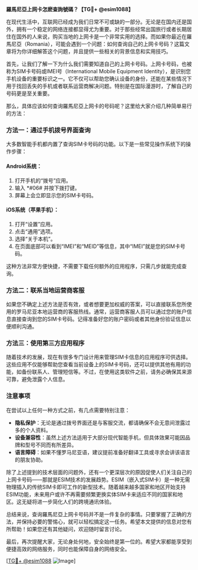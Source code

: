 **羅馬尼亞上网卡怎麽查詢號碼？【TG💪+ @esim1088】**

在现代生活中，互联网已经成为我们日常不可或缺的一部分。无论是在国内还是国外，拥有一个稳定的网络连接都显得尤为重要。对于那些经常出国旅行或者长期居住在国外的人来说，购买当地的上网卡是一个非常实用的选择。而如果你最近在羅馬尼亞（Romania），可能会遇到一个问题：如何查询自己的上网卡号码？这篇文章将为你详细解答这个问题，并且提供一些相关的背景信息和实用技巧。

首先，让我们了解一下为什么我们需要知道自己的上网卡号码。上网卡号码，也被称为SIM卡号码或IMEI号（International Mobile Equipment Identity），是识别您手机设备的重要标识之一。它不仅可以帮助您确认设备的身份，还能在某些情况下用于找回丢失的手机或者联系运营商解决问题。特别是在国际漫游时，了解自己的号码更是至关重要。

那么，具体应该如何查询羅馬尼亞上网卡的号码呢？这里给大家介绍几种简单易行的方法：

### 方法一：通过手机拨号界面查询

大多数智能手机都内置了查询SIM卡号码的功能。以下是一些常见操作系统下的操作步骤：

#### Android系统：
1. 打开手机的“拨号”应用。
2. 输入 *#06# 并按下拨打键。
3. 屏幕上会立即显示您的SIM卡号码。

#### iOS系统（苹果手机）：
1. 打开“设置”应用。
2. 点击“通用”选项。
3. 选择“关于本机”。
4. 在页面底部可以看到“IMEI”和“MEID”等信息，其中“IMEI”就是您的SIM卡号码。

这种方法非常方便快捷，不需要下载任何额外的应用程序，只需几步就能完成查询。

### 方法二：联系当地运营商客服

如果您不确定上述方法是否有效，或者想要更加权威的答案，可以直接联系您所使用的罗马尼亚本地运营商的客服热线。通常，运营商客服人员可以通过您的账户信息直接查询到您的SIM卡号码。记得准备好您的账户密码或者其他身份验证信息以便顺利沟通。

### 方法三：使用第三方应用程序

随着技术的发展，现在有很多专门设计用来管理SIM卡信息的应用程序可供选择。这些应用不仅能够帮助您查看当前设备上的SIM卡号码，还可以提供其他有用的功能，如备份联系人、管理短信等。不过，在使用这类软件之前，请务必确保其来源可靠，避免泄露个人信息。

### 注意事项

在尝试以上任何一种方式之前，有几点需要特别注意：
- **隐私保护**：无论是通过拨号界面还是与客服交流，都请确保不会无意间泄露过多的个人资料。
- **设备兼容性**：虽然上述方法适用于大部分现代智能手机，但具体效果可能因品牌和型号不同而有所差异。
- **语言障碍**：如果不懂罗马尼亚语，建议提前准备好翻译工具或寻求会讲该语言的朋友协助。

除了上述提到的技术层面的问题外，还有一个更深层次的原因促使人们关注自己的上网卡号码——那就是ESIM技术的发展趋势。ESIM（嵌入式SIM卡）是一种无需物理插入的传统SIM卡即可工作的新型技术。随着越来越多国家和地区开始支持ESIM功能，未来用户或许不再需要频繁更换实体SIM卡来适应不同的国家和地区。这无疑将进一步简化人们的跨境通讯体验。

总结来说，查询羅馬尼亞上网卡号码并不是一件复杂的事情。只要掌握了正确的方法，并保持必要的警惕心，就可以轻松搞定这一任务。希望本文提供的信息对您有所帮助！如果您还有其他疑问，欢迎随时留言讨论。

最后，再次提醒大家，无论身处何地，安全始终是第一位的。希望大家都能享受到便捷高效的网络服务，同时也能保障自身的网络安全。

[[TG💪+ @esim1088](https://t.me/s/esim1088) ![Image](https://i.postimg.cc/4NQfJmqS/Snipaste-2025-05-13-00-14-12.png)]